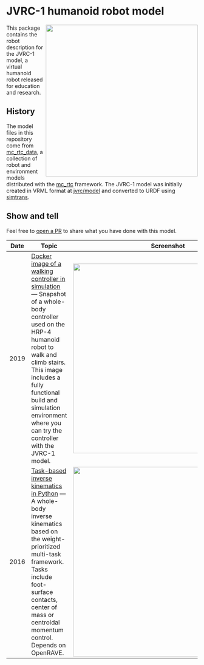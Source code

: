 # JVRC-1 humanoid robot model

<img src="https://scaron.info/images/jvrc1-model.png" width="400" align="right" />

This package contains the robot description for the JVRC-1 model, a virtual humanoid robot released for education and research.

## History

The model files in this repository come from [mc\_rtc\_data](https://github.com/jrl-umi3218/mc_rtc_data), a collection of robot and environment models distributed with the [mc\_rtc](https://jrl-umi3218.github.io/mc_rtc/) framework. The JVRC-1 model was initially created in VRML format at [jvrc/model](https://github.com/jvrc/model) and converted to URDF using [simtrans](https://github.com/fkanehiro/simtrans).

## Show and tell

Feel free to [open a PR](https://github.com/stephane-caron/jvrc_description/pulls) to share what you have done with this model.

| Date | Topic | Screenshot |
|------|-------|------------|
| 2019 | [Docker image of a walking controller in simulation](https://hub.docker.com/r/stephanecaron/lipm_walking_controller) — Snapshot of a whole-body controller used on the HRP-4 humanoid robot to walk and climb stairs. This image includes a fully functional build and simulation environment where you can try the controller with the JVRC-1 model.  | <img src="https://user-images.githubusercontent.com/1189580/69481155-04de3500-0e52-11ea-91cc-02d05d504ffa.png" width="500"> |
| 2016 | [Task-based inverse kinematics in Python](https://scaron.info/robot-locomotion/inverse-kinematics.html) — A whole-body inverse kinematics based on the weight-prioritized multi-task framework. Tasks include foot-surface contacts, center of mass or centroidal momentum control. Depends on OpenRAVE. | <img src="https://scaron.info/images/weighted-issue.png" width="500"> |
